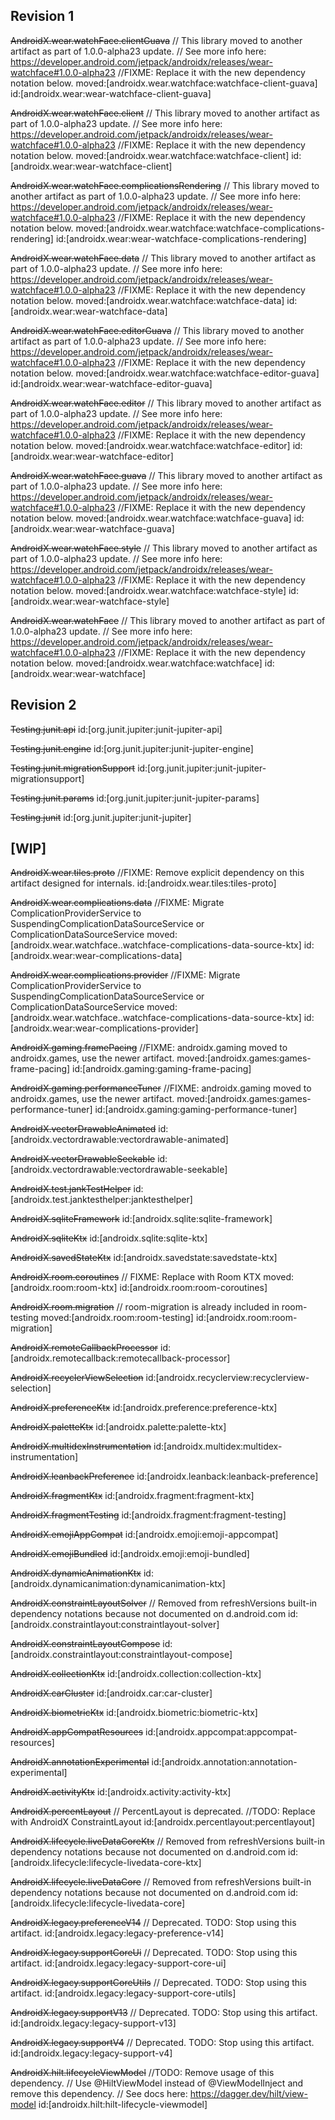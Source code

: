 ## Revision 1

~~AndroidX.wear.watchFace.clientGuava~~
// This library moved to another artifact as part of 1.0.0-alpha23 update.
// See more info here: https://developer.android.com/jetpack/androidx/releases/wear-watchface#1.0.0-alpha23
//FIXME: Replace it with the new dependency notation below.
moved:[androidx.wear.watchface:watchface-client-guava]
id:[androidx.wear:wear-watchface-client-guava]

~~AndroidX.wear.watchFace.client~~
// This library moved to another artifact as part of 1.0.0-alpha23 update.
// See more info here: https://developer.android.com/jetpack/androidx/releases/wear-watchface#1.0.0-alpha23
//FIXME: Replace it with the new dependency notation below.
moved:[androidx.wear.watchface:watchface-client]
id:[androidx.wear:wear-watchface-client]

~~AndroidX.wear.watchFace.complicationsRendering~~
// This library moved to another artifact as part of 1.0.0-alpha23 update.
// See more info here: https://developer.android.com/jetpack/androidx/releases/wear-watchface#1.0.0-alpha23
//FIXME: Replace it with the new dependency notation below.
moved:[androidx.wear.watchface:watchface-complications-rendering]
id:[androidx.wear:wear-watchface-complications-rendering]

~~AndroidX.wear.watchFace.data~~
// This library moved to another artifact as part of 1.0.0-alpha23 update.
// See more info here: https://developer.android.com/jetpack/androidx/releases/wear-watchface#1.0.0-alpha23
//FIXME: Replace it with the new dependency notation below.
moved:[androidx.wear.watchface:watchface-data]
id:[androidx.wear:wear-watchface-data]

~~AndroidX.wear.watchFace.editorGuava~~
// This library moved to another artifact as part of 1.0.0-alpha23 update.
// See more info here: https://developer.android.com/jetpack/androidx/releases/wear-watchface#1.0.0-alpha23
//FIXME: Replace it with the new dependency notation below.
moved:[androidx.wear.watchface:watchface-editor-guava]
id:[androidx.wear:wear-watchface-editor-guava]

~~AndroidX.wear.watchFace.editor~~
// This library moved to another artifact as part of 1.0.0-alpha23 update.
// See more info here: https://developer.android.com/jetpack/androidx/releases/wear-watchface#1.0.0-alpha23
//FIXME: Replace it with the new dependency notation below.
moved:[androidx.wear.watchface:watchface-editor]
id:[androidx.wear:wear-watchface-editor]

~~AndroidX.wear.watchFace.guava~~
// This library moved to another artifact as part of 1.0.0-alpha23 update.
// See more info here: https://developer.android.com/jetpack/androidx/releases/wear-watchface#1.0.0-alpha23
//FIXME: Replace it with the new dependency notation below.
moved:[androidx.wear.watchface:watchface-guava]
id:[androidx.wear:wear-watchface-guava]

~~AndroidX.wear.watchFace.style~~
// This library moved to another artifact as part of 1.0.0-alpha23 update.
// See more info here: https://developer.android.com/jetpack/androidx/releases/wear-watchface#1.0.0-alpha23
//FIXME: Replace it with the new dependency notation below.
moved:[androidx.wear.watchface:watchface-style]
id:[androidx.wear:wear-watchface-style]

~~AndroidX.wear.watchFace~~
// This library moved to another artifact as part of 1.0.0-alpha23 update.
// See more info here: https://developer.android.com/jetpack/androidx/releases/wear-watchface#1.0.0-alpha23
//FIXME: Replace it with the new dependency notation below.
moved:[androidx.wear.watchface:watchface]
id:[androidx.wear:wear-watchface]

## Revision 2

~~Testing.junit.api~~
id:[org.junit.jupiter:junit-jupiter-api]

~~Testing.junit.engine~~
id:[org.junit.jupiter:junit-jupiter-engine]

~~Testing.junit.migrationSupport~~
id:[org.junit.jupiter:junit-jupiter-migrationsupport]

~~Testing.junit.params~~
id:[org.junit.jupiter:junit-jupiter-params]

~~Testing.junit~~
id:[org.junit.jupiter:junit-jupiter]

## [WIP]

~~AndroidX.wear.tiles.proto~~
//FIXME: Remove explicit dependency on this artifact designed for internals.
id:[androidx.wear.tiles:tiles-proto]

~~AndroidX.wear.complications.data~~
//FIXME: Migrate ComplicationProviderService to SuspendingComplicationDataSourceService or ComplicationDataSourceService
moved:[androidx.wear.watchface..watchface-complications-data-source-ktx]
id:[androidx.wear:wear-complications-data]

~~AndroidX.wear.complications.provider~~
//FIXME: Migrate ComplicationProviderService to SuspendingComplicationDataSourceService or ComplicationDataSourceService
moved:[androidx.wear.watchface..watchface-complications-data-source-ktx]
id:[androidx.wear:wear-complications-provider]

~~AndroidX.gaming.framePacing~~
//FIXME: androidx.gaming moved to androidx.games, use the newer artifact.
moved:[androidx.games:games-frame-pacing]
id:[androidx.gaming:gaming-frame-pacing]

~~AndroidX.gaming.performanceTuner~~
//FIXME: androidx.gaming moved to androidx.games, use the newer artifact.
moved:[androidx.games:games-performance-tuner]
id:[androidx.gaming:gaming-performance-tuner]

~~AndroidX.vectorDrawableAnimated~~
id:[androidx.vectordrawable:vectordrawable-animated]

~~AndroidX.vectorDrawableSeekable~~
id:[androidx.vectordrawable:vectordrawable-seekable]

~~AndroidX.test.jankTestHelper~~
id:[androidx.test.janktesthelper:janktesthelper]

~~AndroidX.sqliteFramework~~
id:[androidx.sqlite:sqlite-framework]

~~AndroidX.sqliteKtx~~
id:[androidx.sqlite:sqlite-ktx]

~~AndroidX.savedStateKtx~~
id:[androidx.savedstate:savedstate-ktx]

~~AndroidX.room.coroutines~~
// FIXME: Replace with Room KTX
moved:[androidx.room:room-ktx]
id:[androidx.room:room-coroutines]

~~AndroidX.room.migration~~
// room-migration is already included in room-testing
moved:[androidx.room:room-testing]
id:[androidx.room:room-migration]

~~AndroidX.remoteCallbackProcessor~~
id:[androidx.remotecallback:remotecallback-processor]

~~AndroidX.recyclerViewSelection~~
id:[androidx.recyclerview:recyclerview-selection]

~~AndroidX.preferenceKtx~~
id:[androidx.preference:preference-ktx]

~~AndroidX.paletteKtx~~
id:[androidx.palette:palette-ktx]

~~AndroidX.multidexInstrumentation~~
id:[androidx.multidex:multidex-instrumentation]

~~AndroidX.leanbackPreference~~
id:[androidx.leanback:leanback-preference]

~~AndroidX.fragmentKtx~~
id:[androidx.fragment:fragment-ktx]

~~AndroidX.fragmentTesting~~
id:[androidx.fragment:fragment-testing]

~~AndroidX.emojiAppCompat~~
id:[androidx.emoji:emoji-appcompat]

~~AndroidX.emojiBundled~~
id:[androidx.emoji:emoji-bundled]

~~AndroidX.dynamicAnimationKtx~~
id:[androidx.dynamicanimation:dynamicanimation-ktx]

~~AndroidX.constraintLayoutSolver~~
// Removed from refreshVersions built-in dependency notations because not documented on d.android.com
id:[androidx.constraintlayout:constraintlayout-solver]

~~AndroidX.constraintLayoutCompose~~
id:[androidx.constraintlayout:constraintlayout-compose]

~~AndroidX.collectionKtx~~
id:[androidx.collection:collection-ktx]

~~AndroidX.carCluster~~
id:[androidx.car:car-cluster]

~~AndroidX.biometricKtx~~
id:[androidx.biometric:biometric-ktx]

~~AndroidX.appCompatResources~~
id:[androidx.appcompat:appcompat-resources]

~~AndroidX.annotationExperimental~~
id:[androidx.annotation:annotation-experimental]

~~AndroidX.activityKtx~~
id:[androidx.activity:activity-ktx]

~~AndroidX.percentLayout~~
// PercentLayout is deprecated.
//TODO: Replace with AndroidX ConstraintLayout
id:[androidx.percentlayout:percentlayout]

~~AndroidX.lifecycle.liveDataCoreKtx~~
// Removed from refreshVersions built-in dependency notations because not documented on d.android.com
id:[androidx.lifecycle:lifecycle-livedata-core-ktx]

~~AndroidX.lifecycle.liveDataCore~~
// Removed from refreshVersions built-in dependency notations because not documented on d.android.com
id:[androidx.lifecycle:lifecycle-livedata-core]

~~AndroidX.legacy.preferenceV14~~
// Deprecated. TODO: Stop using this artifact.
id:[androidx.legacy:legacy-preference-v14]

~~AndroidX.legacy.supportCoreUi~~
// Deprecated. TODO: Stop using this artifact.
id:[androidx.legacy:legacy-support-core-ui]

~~AndroidX.legacy.supportCoreUtils~~
// Deprecated. TODO: Stop using this artifact.
id:[androidx.legacy:legacy-support-core-utils]

~~AndroidX.legacy.supportV13~~
// Deprecated. TODO: Stop using this artifact.
id:[androidx.legacy:legacy-support-v13]

~~AndroidX.legacy.supportV4~~
// Deprecated. TODO: Stop using this artifact.
id:[androidx.legacy:legacy-support-v4]

~~AndroidX.hilt.lifecycleViewModel~~
//TODO: Remove usage of this dependency.
// Use @HiltViewModel instead of @ViewModelInject and remove this dependency.
// See docs here: https://dagger.dev/hilt/view-model
id:[androidx.hilt:hilt-lifecycle-viewmodel]
